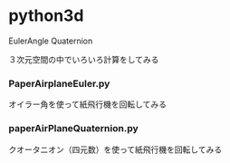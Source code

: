 # python3d
EulerAngle Quaternion

３次元空間の中でいろいろ計算をしてみる


### PaperAirplaneEuler.py
オイラー角を使って紙飛行機を回転してみる


### paperAirPlaneQuaternion.py
クオータニオン（四元数）を使って紙飛行機を回転してみる


